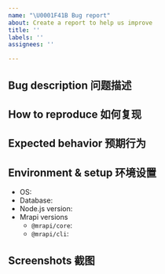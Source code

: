 ```yaml
---
name: "\U0001F41B Bug report"
about: Create a report to help us improve
title: ''
labels: ''
assignees: ''

---
```


<!-- 
Thanks for helping us improve Mrapi! 
感谢您帮助我们改进Mrapi!
-->

## Bug description 问题描述

<!-- A clear and concise description of what the bug is. -->


## How to reproduce 如何复现

<!--
Steps to reproduce the behavior:
1. ...
2. ...

Or, code example:

```js
```
-->


## Expected behavior 预期行为

<!-- A clear and concise description of what you expected to happen. -->


## Environment & setup 环境设置

- OS: <!--[e.g. macOS, Windows, Debian, CentOS, ...]-->
- Database: <!--[PostgreSQL, MySQL, MariaDB or SQLite]-->
- Node.js version: <!--[Run `node -v` to see your Node.js version]-->
- Mrapi versions
  - `@mrapi/core`: <!-- See package.json of your project -->
  - `@mrapi/cli`: <!-- See package.json of your project -->

## Screenshots 截图

<!-- If applicable, add screenshots to help explain your problem. -->

